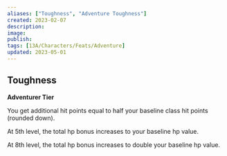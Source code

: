 ```yaml
---
aliases: ["Toughness", "Adventure Toughness"]
created: 2023-02-07
description: 
image: 
publish: 
tags: [13A/Characters/Feats/Adventure]
updated: 2023-05-01
---
```


## Toughness

**Adventurer Tier**

You get additional hit points equal to half your baseline class hit points (rounded down).

At 5th level, the total hp bonus increases to your baseline hp value.

At 8th level, the total hp bonus increases to double your baseline hp value.
